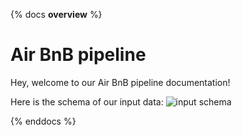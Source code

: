 {% docs __overview__ %}
# Air BnB pipeline

Hey, welcome to our Air BnB pipeline documentation!

Here is the schema of our input data:
![input schema](assets/input_schema.png)

{% enddocs %}